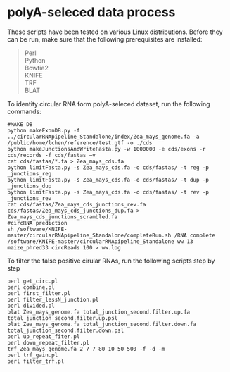 polyA-seleced data process
===========================
These scripts have been tested on various Linux distributions. Before they can be run, make sure that the following prerequisites are installed:
>Perl  
>Python  
>Bowtie2  
>KNIFE  
>TRF  
>BLAT  

To identity circular RNA form polyA-seleced dataset, run the following commands:
```
#MAKE DB
python makeExonDB.py -f ../circularRNApipeline_Standalone/index/Zea_mays_genome.fa -a /public/home/lchen/reference/test.gtf -o ./cds
python makeJunctionsAndWriteFasta.py -w 1000000 -e cds/exons -r cds/records -f cds/fastas –v
cat cds/fastas/*.fa > Zea_mays_cds.fa
python limitFasta.py -s Zea_mays_cds.fa -o cds/fastas/ -t reg -p _junctions_reg
python limitFasta.py -s Zea_mays_cds.fa -o cds/fastas/ -t dup -p _junctions_dup
python limitFasta.py -s Zea_mays_cds.fa -o cds/fastas/ -t rev -p _junctions_rev
cat cds/fastas/Zea_mays_cds_junctions_rev.fa cds/fastas/Zea_mays_cds_junctions_dup.fa > Zea_mays_cds_junctions_scrambled.fa
#circRNA prediction
sh /software/KNIFE-master/circularRNApipeline_Standalone/completeRun.sh /RNA complete /software/KNIFE-master/circularRNApipeline_Standalone ww 13 maize_phred33 circReads 100 > ww.log
```

To filter the false positive cirular RNAs, run the following scripts step by step
```
perl get_circ.pl
perl combine.pl
perl first_filter.pl
perl filter_lessN_junction.pl
perl divided.pl
blat Zea_mays_genome.fa total_junction_second.filter.up.fa total_junction_second.filter.up.psl
blat Zea_mays_genome.fa total_junction_second.filter.down.fa total_junction_second.filter.down.psl
perl up_repeat_fiter.pl
perl down_repeat_filter.pl
trf Zea_mays_genome.fa 2 7 7 80 10 50 500 -f -d -m
perl trf_gain.pl
perl filter_trf.pl
```
